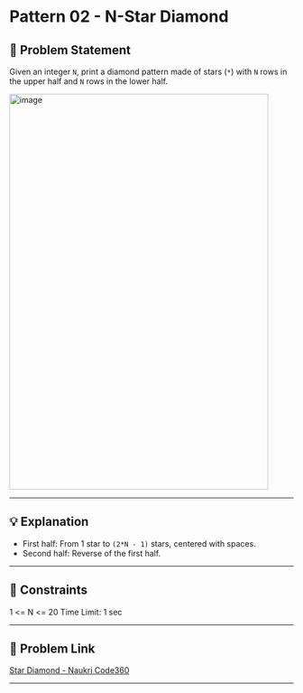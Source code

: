 # Pattern 02 - N-Star Diamond

## 📌 Problem Statement
Given an integer `N`, print a diamond pattern made of stars (`*`) with `N` rows in the upper half and `N` rows in the lower half.

<img width="459" height="701" alt="image" src="https://github.com/user-attachments/assets/c23e4634-6274-49a7-9d32-81fa6cbea59f" />

---

## 💡 Explanation
- First half: From 1 star to `(2*N - 1)` stars, centered with spaces.
- Second half: Reverse of the first half.

---

## 📝 Constraints
1 <= N <= 20
Time Limit: 1 sec

---

## 🔗 Problem Link
[Star Diamond - Naukri Code360](https://www.naukri.com/code360/problems/star-diamond_6573686)

---

